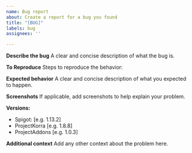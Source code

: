 ```yaml
---
name: Bug report
about: Create a report for a bug you found
title: "[BUG]"
labels: bug
assignees: ''

---
```


**Describe the bug**
A clear and concise description of what the bug is.

**To Reproduce**
Steps to reproduce the behavior:

**Expected behavior**
A clear and concise description of what you expected to happen.

**Screenshots**
If applicable, add screenshots to help explain your problem.

**Versions:**
 - Spigot: [e.g. 1.13.2]
 - ProjectKorra [e.g. 1.8.8]
 - ProjectAddons [e.g. 1.0.3]

**Additional context**
Add any other context about the problem here.
